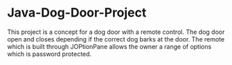 # Java-Dog-Door-Project
This project is a concept for a dog door with a remote control. The dog door open and closes depending if the correct dog barks at the door.
The remote which is built through JOPtionPane allows the owner a range of options which is password protected. 
